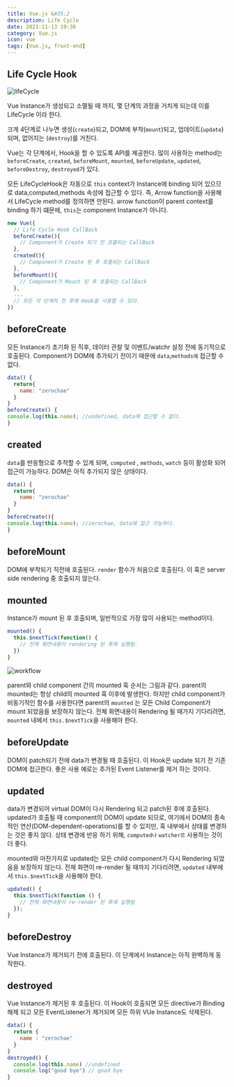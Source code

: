 ```yaml
---
title: Vue.js &#35;2
description: Life Cycle
date: 2021-11-13 19:30
category: Vue.js
icon: vue
tags: [Vue.js, front-end]
---
```


## Life Cycle Hook

![lifeCycle](\assets\images\post\img-2021-11-13-01.png)

Vue Instance가 생성되고 소멸될 때 까지, 몇 단계의 과정을 거치게 되는데 이를 LifeCycle 이라 한다.

크게 4단계로 나누면 생성(`create`)되고, DOM에 부착(`mount`)되고, 업데이트(`update`)되며, 없어지는 (`destroy`)를 거친다.

Vue는 각 단계에서, Hook을 할 수 있도록 API를 제공한다. 많이 사용하는 method는 `beforeCreate`, `created`, `beforeMount`, `mounted`, `beforeUpdate`, `updated`, `beforeDestroy`, `destroyed`가 있다.

모든 LifeCycleHook은 자동으로 `this` context가 Instance에 binding 되어 있으므로 data,computed,methods 속성에 접근할 수 있다. 즉, Arrow function을 사용해서 LifeCycle method를 정의하면 안된다. arrow function이 parent context를 binding 하기 떄문에, `this`는 component Instance가 아니다.

```js
new Vue({
  // Life Cycle Hook CallBack
  beforeCreate(){
    // Component가 Create 되기 전 호출되는 CallBack
  },
  created(){
    // Component가 Create 된 후 호출되는 CallBack
  },
  beforeMount(){
    // Component가 Mount 된 후 호출되는 CallBack
  },
  ...
  // 모든 각 단계의 전 후에 Hook을 사용할 수 있다.
})
```

## beforeCreate

모든 Instance가 초기화 된 직후, 데이터 관찰 및 이벤트/watchr 설정 전에 동기적으로 호출된다. Component가 DOM에 추가되기 전이기 때문에 `data`,`methods에` 접근할 수 없다.

```js
data() {
  return{
    name: "zerochae"
  }
}
beforeCreate() {
console.log(this.name); //undefined, data에 접근할 수 없다.
}
```

## created

`data`를 반응형으로 추적할 수 있게 되며, `computed` , `methods`, `watch` 등이 활성화 되어 접근이 가능하다. DOM은 아직 추가되지 않은 상태이다.

```js
data() {
  return{
    name: "zerochae"
  }
}
beforeCreate(){
console.log(this.name); //zerochae, data에 접근 가능하다.
}
```

## beforeMount

DOM에 부착되기 직전에 호출된다. `render` 함수가 처음으로 호출된다. 이 훅은 server side rendering 중 호출되지 않는다.

## mounted

Instance가 mount 된 후 호출되며, 일반적으로 가장 많이 사용되는 method이다. 

```js
mounted() {
  this.$nextTick(function() {
    // 전체 화면내용이 rendering 된 후에 실행됨.
  })
}
```


![workflow](\assets\images\post\img-2021-11-13-02.png)

parent와 child component 간의 mounted 훅 순서는 그림과 같다. parent의 mounted는 항상 child의 mounted 훅 이후에 발생한다.
하지만 child component가 비동기적인 함수를 사용한다면 parent의 `mounted` 는 모든 Child Component가 mount 되었음을 보장하지 않는다. 전체 화면내용이 Rendering 될 때가지 기다리려면, `mounted` 내에서 `this.$nextTick`을 사용해야 한다.

## beforeUpdate

DOM이 patch되기 전에 data가 변경될 때 호출된다. 이 Hook은 update 되기 전 기존 DOM에 접근한다. 좋은 사용 예로는 추가된 Event Listener를 제거 하는 것이다.

## updated

data가 변경되어 virtual DOM이 다시 Rendering 되고 patch된 후에 호출된다. updated가 호출될 때 component의 DOM이 update 되므로, 여기에서 DOM의 종속적인 연산(DOM-dependent-operations)를 할 수 있지만, 훅 내부에서 상태를 변경하는 것은 좋지 않다. 상태 변경에 반응 하기 위해, `computed나` `watcher르` 사용하는 것이 더 좋다.

mounted와 마찬가지로 updated는 모든 child component가 다시 Rendering 되었음을 보장하지 않는다. 전체 화면이 re-render 될 때까지 기다리려면, `updated` 내부에서 `this.$nextTick`을 사용해야 한다.

```js
updated() {
  this.$nextTick(function () {
    // 전체 화면내용이 re-render 된 후에 실행됨
  });
}
```

## beforeDestroy

Vue Instance가 제거되기 전에 호출된다. 이 단계에서 Instance는 아직 완벽하게 동작한다.

## destroyed

Vue Instance가 제거된 후 호출된다. 이 Hook이 호출되면 모든 directive가 Binding 해제 되고 모든 EventListener가 제거되며 모든 하위 VUe Instance도 삭제된다.

```js
data() {
  return {
    name : "zerochae"
  }
}
destroyed() {
  console.log(this.name) //undefined
  console.log("good bye") // good bye
}
```